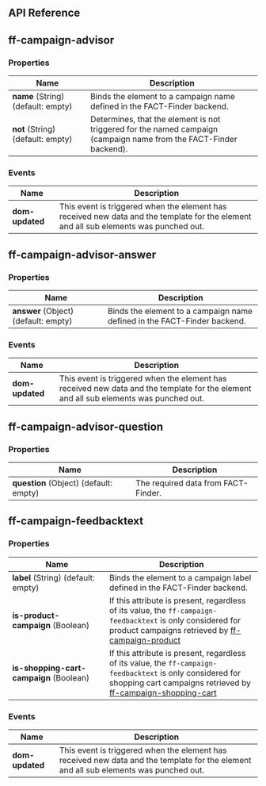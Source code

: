 ## API Reference
## ff-campaign-advisor
### Properties
| Name | Description |
| ---- | ----------- |
|**name**&nbsp;(String) (default: empty)| Binds the element to a campaign name defined in the FACT-Finder backend. |
|**not**&nbsp;(String) (default: empty) | Determines, that the element is not triggered for the named campaign (campaign name from the FACT-Finder backend). |

### Events
| Name | Description |
| ---- | ----------- |
|**dom-updated**| This event is triggered when the element has received new data and the template for the element and all sub elements was punched out. |

## ff-campaign-advisor-answer
### Properties
| Name | Description |
| ---- | ----------- |
|**answer**&nbsp;(Object) (default: empty)| Binds the element to a campaign name defined in the FACT-Finder backend. |

### Events
| Name | Description |
| ---- | ----------- |
|**dom-updated**| This event is triggered when the element has received new data and the template for the element and all sub elements was punched out. |

## ff-campaign-advisor-question
### Properties
| Name | Description |
| ---- | ----------- |
|**question**&nbsp;(Object) (default: empty)| The required data from FACT-Finder. |

## ff-campaign-feedbacktext
### Properties
| Name | Description |
| ---- | ----------- |
|**label**&nbsp;(String) (default: empty)| Binds the element to a campaign label defined in the FACT-Finder backend. |
|**is-product-campaign**&nbsp;(Boolean) | If this attribute is present, regardless of its value, the `ff-campaign-feedbacktext` is only considered for product campaigns retrieved by [ff-campaign-product](http://web-components.fact-finder.de/documentation/ff-campaign-product) |
|**is-shopping-cart-campaign**&nbsp;(Boolean) | If this attribute is present, regardless of its value, the `ff-campaign-feedbacktext` is only considered for shopping cart campaigns retrieved by [ff-campaign-shopping-cart](http://web-components.fact-finder.de/documentation/ff-campaign-shopping-cart) |

### Events
| Name | Description |
| ---- | ----------- |
|**dom-updated**| This event is triggered when the element has received new data and the template for the element and all sub elements was punched out. |
